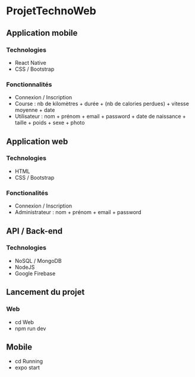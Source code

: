 # ProjetTechnoWeb

## Application mobile

### Technologies
- React Native
- CSS / Bootstrap

### Fonctionnalités
- Connexion / Inscription
- Course : nb de kilomètres + durée + (nb de calories perdues) + vitesse moyenne + date 
- Utilisateur : nom + prénom + email + password + date de naissance + taille + poids + sexe + photo


## Application web

### Technologies
- HTML
- CSS / Bootstrap

### Fonctionalités
- Connexion / Inscription
- Administrateur : nom + prénom + email + password


## API / Back-end

### Technologies
- NoSQL / MongoDB
- NodeJS
- Google Firebase

## Lancement du projet
### Web
- cd Web
- npm run dev

## Mobile
- cd Running
- expo start
